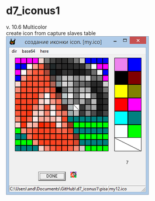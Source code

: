 # d7_iconus1
v. 10.6 Multicolor<br>
create icon from capture slaves table<br>
![alt_text](info.png)<br>